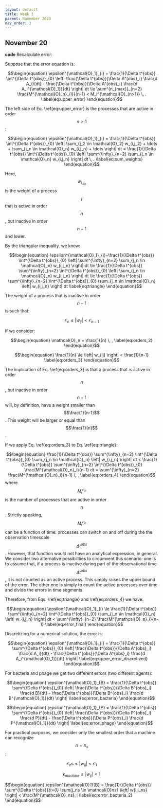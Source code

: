 ```yaml
---
layout: default
title: Week 3
parent: November 2023
nav_order: 3
---
```



## November 20

**code** Recalculate error:

Suppose that the error equation is:

$$\begin{equation}
  \epsilon^{\mathcal{O}_1}_{i} = \frac{1}{\Delta t^{obs}} \int^{\Delta t^{obs}}_{0} \left| \frac{\Delta t^{obs}}{\Delta A^{obs}_i} \frac{d A_i}{dt} - \frac{\Delta t^{obs}}{\Delta A^{obs}_i} \frac{d A_i^{\mathcal{O}_1}}{dt}  \right|  dt  \le \sum^{n_{max}}_{n=2}  \frac{M^{\mathcal{O}_n}_{i}}{n-1} < M_i^{\mathcal{O}_{n>1}} \, .
  \label{eq:upper_error}
\end{equation}$$

The left side of Eq. \ref{eq:upper_error} is the processes that are active in order $$n>1$$:

$$\begin{equation}
\epsilon^{\mathcal{O}_1}_{i} = \frac{1}{\Delta t^{obs}} \int^{\Delta t^{obs}}_{0} \left| \sum_{j_2 \in \mathcal{O}_2} w_{i,j_2} + \dots + \sum_{j_n \in \mathcal{O}_n}  w_{i,j_n} + \dots \right| dt =
\frac{1}{\Delta t^{obs}} \int^{\Delta t^{obs}}_{0} \left| \sum^{\infty}_{n=2} \sum_{j_n \in \mathcal{O}_n} w_{i,j_n} \right| dt \, .
  \label{eq:sum_weights}
\end{equation}$$

Here, $$w_{i,j_n}$$ is the weight of a process $$j$$ that is active in order $$n$$, but inactive in order $$n-1$$ and lower.

By the triangular inequality, we know:

$$\begin{equation}
\epsilon^{\mathcal{O}_1}_{i}=\frac{1}{\Delta t^{obs}} \int^{\Delta t^{obs}}_{0} \left| \sum^{\infty}_{n=2} \sum_{j_n \in \mathcal{O}_n} w_{i,j_n} \right| dt \le \frac{1}{\Delta t^{obs}}  \sum^{\infty}_{n=2} \int^{\Delta t^{obs}}_{0} \left| \sum_{j_n \in \mathcal{O}_n} w_{i,j_n} \right| dt \le \frac{1}{\Delta t^{obs}}  \sum^{\infty}_{n=2} \int^{\Delta t^{obs}}_{0}  \sum_{j_n \in \mathcal{O}_n} \left| w_{i,j_n} \right| dt
  \label{eq:triangle}
\end{equation}$$

The weight of a process that is inactive in order $$n-1$$ is such that:

$$\begin{equation}
\mathcal{O}_n \le \left| w_{ij} \right| < \mathcal{O}_{n-1}
\label{eq:orders_1}
\end{equation}$$

If we consider:

$$\begin{equation}
\mathcal{O}_n = \frac{1}{n} \, ,
\label{eq:orders_2}
\end{equation}$$


$$\begin{equation}
\frac{1}{n} \le \left| w_{ij} \right| < \frac{1}{n-1}
\label{eq:orders_3}
\end{equation}$$

The implication of Eq. \ref{eq:orders_3} is that a process that is active in order $$n$$, but inactive in order $$n-1$$ will, by definition, have a weight smaller than $$\frac{1}{n-1}$$. This weight will be larger or equal than $$\frac{1}{n}$$.

If we apply Eq. \ref{eq:orders_3} to Eq. \ref{eq:triangle}:

$$\begin{equation}
\frac{1}{\Delta t^{obs}}  \sum^{\infty}_{n=2} \int^{\Delta t^{obs}}_{0}  \sum_{j_n \in \mathcal{O}_n} \left| w_{i,j_n} \right| dt < \frac{1}{\Delta t^{obs}}  \sum^{\infty}_{n=2} \int^{\Delta t^{obs}}_{0} \frac{M^{\mathcal{O}_n}_i}{n-1} dt =  \sum^{\infty}_{n=2} \frac{M^{\mathcal{O}_n}_i}{n-1} \, ,
\label{eq:orders_4}
\end{equation}$$
where $$M^{\mathcal{O}_n}_i$$ is the number of processes that are active in order $$n$$. Strictly speaking, $$M^{\mathcal{O}_n}_i$$ can be a function of time: processes can switch on and off during the the observation timescale $$\Delta t^{obs}$$. However, that function would not have an analytical expression, in general. We consider two alternative possibilities to circumvent this scenario: one is to assume that, if a process is inactive during part of the observational time $$\Delta t^{obs}$$, it is not counted as an active process. This simply raises the upper bound of the error. The other one is simply to count the active processes over time and divide the errors in time segments.

Therefore, from Eqs. \ref{eq:triangle} and \ref{eq:orders_4}  we have:

$$\begin{equation}
\epsilon^{\mathcal{O}_1}_{i} \le \frac{1}{\Delta t^{obs}}  \sum^{\infty}_{n=2} \int^{\Delta t^{obs}}_{0}  \sum_{j_n \in \mathcal{O}_n} \left| w_{i,j_n} \right| dt < \sum^{\infty}_{n=2} \frac{M^{\mathcal{O}_n}_i}{n-1}
  \label{eq:error_final}
\end{equation}$$



Discretizing for a numerical solution, the error is:

$$\begin{equation}
  \epsilon^{\mathcal{O}_1}_{i} = \frac{1}{\Delta t^{obs}} \sum^{\Delta t^{obs}}_{0} \left| \frac{\Delta t^{obs}}{\Delta A^{obs}_i} \frac{d A_i}{dt} - \frac{\Delta t^{obs}}{\Delta A^{obs}_i} \frac{d A_i^{\mathcal{O}_1}}{dt}  \right|   
  \label{eq:upper_error_discretized}
\end{equation}$$

For bacteria and phage we get two different errors (two different agents):


$$\begin{equation}
  \epsilon^{\mathcal{O}_1}_{B} = \frac{1}{\Delta t^{obs}} \sum^{\Delta t^{obs}}_{0} \left| \frac{\Delta t^{obs}}{\Delta B^{obs}_i} \frac{d B}{dt} - \frac{\Delta t^{obs}}{\Delta B^{obs}_i} \frac{d B^{\mathcal{O}_1}}{dt}  \right|   
  \label{eq:error_bacteria}
\end{equation}$$


$$\begin{equation}
  \epsilon^{\mathcal{O}_1}_{P} = \frac{1}{\Delta t^{obs}} \sum^{\Delta t^{obs}}_{0} \left| \frac{\Delta t^{obs}}{\Delta P^{obs}_i} \frac{d P}{dt} - \frac{\Delta t^{obs}}{\Delta P^{obs}_i} \frac{d P^{\mathcal{O}_1}}{dt}  \right|   
  \label{eq:error_phage}
\end{equation}$$

For practical purposes, we consider only the smallest order that a machine can recognize $$n=n_s$$:

$$\begin{equation}
\mathcal{O}_ns \le \left| w_{ij} \right| < \mathcal{O}_{1}
\label{eq:orders_5}
\end{equation}$$

$$\begin{equation}
\epsilon_{machine} \le \left| w_{ij} \right| < 1
\label{eq:orders_6}
\end{equation}$$


$$\begin{equation}
  \epsilon^{\mathcal{O}_1}_{B} = \frac{1}{\Delta t^{obs}} \sum^{\Delta t^{obs}}_{t=0} \sum_{j_ns \in \mathcal{O}_ns} \left| w_{i,j_ns}  \right| < \frac{M^{\mathcal{O}_ns}_i
  \label{eq:error_bacteria_2}
\end{equation}$$